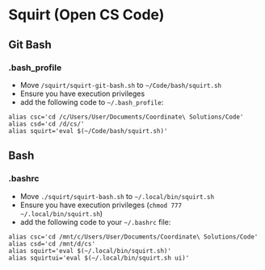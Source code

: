 # Squirt (Open CS Code)
## Git Bash
### .bash_profile
* Move `/squirt/squirt-git-bash.sh` to `~/Code/bash/squirt.sh`
* Ensure you have execution privileges
* add the following code to `~/.bash_profile`:
```
alias csc='cd /c/Users/User/Documents/Coordinate\ Solutions/Code'
alias csd='cd /d/cs/'
alias squirt='eval $(~/Code/bash/squirt.sh)'
```
## Bash
### .bashrc
* Move `./squirt/squirt-bash.sh` to `~/.local/bin/squirt.sh`
* Ensure you have execution privileges (`chmod 777 ~/.local/bin/squirt.sh`)
* add the following code to your `~/.bashrc` file:
```
alias csc='cd /mnt/c/Users/User/Documents/Coordinate\ Solutions/Code'
alias csd='cd /mnt/d/cs'
alias squirt='eval $(~/.local/bin/squirt.sh)'
alias squirtui='eval $(~/.local/bin/squirt.sh ui)'
```